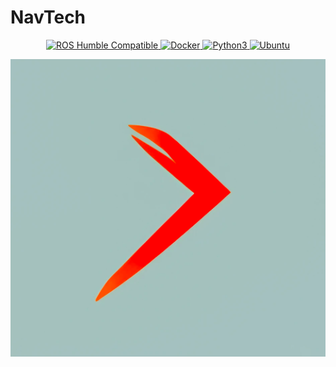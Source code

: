 # NavTech

<p align="center">
  <a href="http://wiki.ros.org/humble">
    <img src="https://img.shields.io/badge/ROS-Humble-red" alt="ROS Humble Compatible">
  </a>
  <a href="https://docs.docker.com/">
    <img src="https://img.shields.io/badge/Docker-v20.10.21-blue" alt="Docker">
  </a>
  <a href="https://www.python.org/">
    <img src="https://img.shields.io/badge/Python-v3.8.10-brightgreen" alt="Python3">
  </a>
  <a href="https://releases.ubuntu.com/">
    <img src="https://img.shields.io/badge/Ubuntu-v20.04-9cf" alt="Ubuntu">
  </a>
</p>

<p align="center">
  <img src="docs/public/image.png" alt="NavTech">
</p>